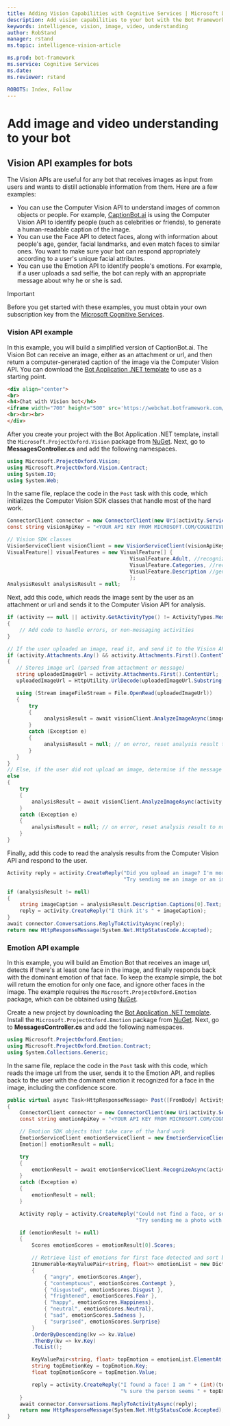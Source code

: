```yaml
---
title: Adding Vision Capabilities with Cognitive Services | Microsoft Docs
description: Add vision capabilities to your bot with the Bot Framework and Cognitive Services.
keywords: intelligence, vision, image, video, understanding
author: RobStand
manager: rstand
ms.topic: intelligence-vision-article

ms.prod: bot-framework
ms.service: Cognitive Services
ms.date: 
ms.reviewer: rstand

ROBOTS: Index, Follow
---
```


# Add image and video understanding to your bot

## Vision API examples for bots

The Vision APIs are useful for any bot that receives images as input from users and wants to distill actionable information from them. Here are a few examples:

- You can use the Computer Vision API to understand images of common objects or people. For example, <a href="https://www.captionbot.ai/" target="_blank">CaptionBot.ai</a> is using the Computer Vision API to identify people (such as celebrities or friends), to generate a human-readable caption of the image.
- You can use the Face API to detect faces, along with information about people's age, gender, facial landmarks, and even match faces to similar ones. You want to make sure your bot can respond appropriately according to a user's unique facial attributes.  
- You can use the Emotion API to identify people's emotions. For example, if a user uploads a sad selfie, the bot can reply with an appropriate message about why he or she is sad.

> [!IMPORTANT]
Before you get started with these examples, you must obtain your own subscription key from the <a href="https://www.microsoft.com/cognitive-services/" target="_blank">Microsoft Cognitive Services</a>. 


### Vision API example

In this example, you will build a simplified version of CaptionBot.ai. The Vision Bot can receive an image, either as an attachment or url, and then return a computer-generated caption of the image via the Computer Vision API. You can download the <a href="http://aka.ms/bf-bc-vstemplate" target="_blank">Bot Application .NET template</a> to use as a starting point.

```html
<div align="center">
<br>
<h4>Chat with Vision bot</h4>
<iframe width="700" height="500" src='https://webchat.botframework.com/embed/visionbot?s=PHyAulBypcw.cwA.my0.pPuhVC0VqtOR4yIVkVjFXwjc9HUTsrQ2WHcYvQkFjGE'></iframe>
<br><br><br>
</div>
```

After you create your project with the Bot Application .NET template, install the `Microsoft.ProjectOxford.Vision` package from <a href="https://www.nuget.org/packages/Microsoft.ProjectOxford.Vision/" target="_blank">NuGet</a>. 
Next, go to **MessagesController.cs** and add the following namespaces.

```cs
using Microsoft.ProjectOxford.Vision;
using Microsoft.ProjectOxford.Vision.Contract;
using System.IO;
using System.Web;
```

In the same file, replace the code in the `Post` task with this code, which initializes the Computer Vision SDK classes that handle most of the hard work.  

```cs
ConnectorClient connector = new ConnectorClient(new Uri(activity.ServiceUrl));
const string visionApiKey = "<YOUR API KEY FROM MICROSOFT.COM/COGNITIVE>";

// Vision SDK classes
VisionServiceClient visionClient = new VisionServiceClient(visionApiKey);
VisualFeature[] visualFeatures = new VisualFeature[] {
                                        VisualFeature.Adult, //recognize adult content
                                        VisualFeature.Categories, //recognize image features
                                        VisualFeature.Description //generate image caption
                                        };
AnalysisResult analysisResult = null;
```

Next, add this code, which reads the image sent by the user as an attachment or url and sends it to the Computer Vision API for analysis.   

```cs
if (activity == null || activity.GetActivityType() != ActivityTypes.Message)
{
    // Add code to handle errors, or non-messaging activities
}

// If the user uploaded an image, read it, and send it to the Vision API
if (activity.Attachments.Any() && activity.Attachments.First().ContentType.Contains("image"))
{
   // Stores image url (parsed from attachment or message)
   string uploadedImageUrl = activity.Attachments.First().ContentUrl; ;
   uploadedImageUrl = HttpUtility.UrlDecode(uploadedImageUrl.Substring(uploadedImageUrl.IndexOf("file=") + 5));

   using (Stream imageFileStream = File.OpenRead(uploadedImageUrl))
   {
       try
       {
            analysisResult = await visionClient.AnalyzeImageAsync(imageFileStream, visualFeatures);
       }
       catch (Exception e)
       {
            analysisResult = null; // on error, reset analysis result to null
       }
   }
}
// Else, if the user did not upload an image, determine if the message contains a url, and send it to the Vision API
else
{
    try
    {
        analysisResult = await visionClient.AnalyzeImageAsync(activity.Text, visualFeatures);
    }
    catch (Exception e)
    {
        analysisResult = null; // on error, reset analysis result to null
    }
}           
```

Finally, add this code to read the analysis results from the Computer Vision API and respond to the user.

```cs
Activity reply = activity.CreateReply("Did you upload an image? I'm more of a visual person. " +
                                      "Try sending me an image or an image url"); // default reply

if (analysisResult != null)
{
    string imageCaption = analysisResult.Description.Captions[0].Text;
    reply = activity.CreateReply("I think it's " + imageCaption);
}
await connector.Conversations.ReplyToActivityAsync(reply);
return new HttpResponseMessage(System.Net.HttpStatusCode.Accepted);
```

### Emotion API example

In this example, you will build an Emotion Bot that receives an image url, detects if there's at least one face in the image, and finally responds back with the dominant emotion of that face. To keep the example simple, the bot will return the emotion for only one face, and ignore other faces in the image. The example requires the `Microsoft.ProjectOxford.Emotion` package, which can be obtained using <a href="https://www.nuget.org/packages/Microsoft.ProjectOxford.Vision/" target="_blank">NuGet</a>.

Create a new project by downloading the <a href="http://aka.ms/bf-bc-vstemplate" target="_blank">Bot Application .NET template</a>. Install the `Microsoft.ProjectOxford.Emotion` package from <a href="https://www.nuget.org/packages/Microsoft.ProjectOxford.Vision/" target="_blank">NuGet</a>. 
Next, go to **MessagesController.cs** and add the following namespaces.

```cs
using Microsoft.ProjectOxford.Emotion;
using Microsoft.ProjectOxford.Emotion.Contract;
using System.Collections.Generic;
```

In the same file, replace the code in the `Post` task with this code, which reads the image url from the user, sends it to the Emotion API, and replies back to the user with the dominant emotion it recognized for a face in the image, including the confidence score.

```cs
public virtual async Task<HttpResponseMessage> Post([FromBody] Activity activity)
{
    ConnectorClient connector = new ConnectorClient(new Uri(activity.ServiceUrl));
    const string emotionApiKey = "<YOUR API KEY FROM MICROSOFT.COM/COGNITIVE>";

    // Emotion SDK objects that take care of the hard work
    EmotionServiceClient emotionServiceClient = new EmotionServiceClient(emotionApiKey);
    Emotion[] emotionResult = null;

    try
    {
        emotionResult = await emotionServiceClient.RecognizeAsync(activity.Text);
    }
    catch (Exception e)
    {
        emotionResult = null;
    }

    Activity reply = activity.CreateReply("Could not find a face, or something went wrong. " +
                                          "Try sending me a photo with a face");

    if (emotionResult != null)
    {
        Scores emotionScores = emotionResult[0].Scores;

        // Retrieve list of emotions for first face detected and sort by emotion score (desc)
        IEnumerable<KeyValuePair<string, float>> emotionList = new Dictionary<string, float>()
        {
            { "angry", emotionScores.Anger},
            { "contemptuous", emotionScores.Contempt },
            { "disgusted", emotionScores.Disgust },
            { "frightened", emotionScores.Fear },
            { "happy", emotionScores.Happiness},
            { "neutral", emotionScores.Neutral},
            { "sad", emotionScores.Sadness },
            { "surprised", emotionScores.Surprise}   
        }
        .OrderByDescending(kv => kv.Value)
        .ThenBy(kv => kv.Key)
        .ToList();

        KeyValuePair<string, float> topEmotion = emotionList.ElementAt(0);
        string topEmotionKey = topEmotion.Key;
        float topEmotionScore = topEmotion.Value;

        reply = activity.CreateReply("I found a face! I am " + (int)(topEmotionScore*100) +
                                     "% sure the person seems " + topEmotionKey);
    }   
    await connector.Conversations.ReplyToActivityAsync(reply);
    return new HttpResponseMessage(System.Net.HttpStatusCode.Accepted);
}
```
